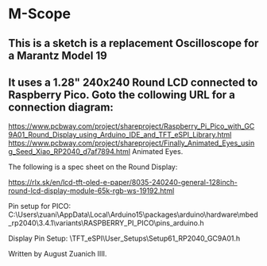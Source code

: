 # M-Scope

## This is a sketch is a replacement Oscilloscope for a Marantz Model 19
## It uses a 1.28" 240x240 Round LCD connected to Raspberry Pico. Goto the collowing URL for a connection diagram:

https://www.pcbway.com/project/shareproject/Raspberry_Pi_Pico_with_GC9A01_Round_Display_using_Arduino_IDE_and_TFT_eSPI_Library.html
https://www.pcbway.com/project/shareproject/Finally_Animated_Eyes_using_Seed_Xiao_RP2040_d7af7894.html Animated Eyes.

The following is a spec sheet on the Round Display:

https://rlx.sk/en/lcd-tft-oled-e-paper/8035-240240-general-128inch-round-lcd-display-module-65k-rgb-ws-19192.html

Pin setup for PICO:
C:\Users\zuani\AppData\Local\Arduino15\packages\arduino\hardware\mbed_rp2040\3.4.1\variants\RASPBERRY_PI_PICO\pins_arduino.h

Display Pin Setup:
\TFT_eSPI\User_Setups\Setup61_RP2040_GC9A01.h
 
Written by August Zuanich IIII.
